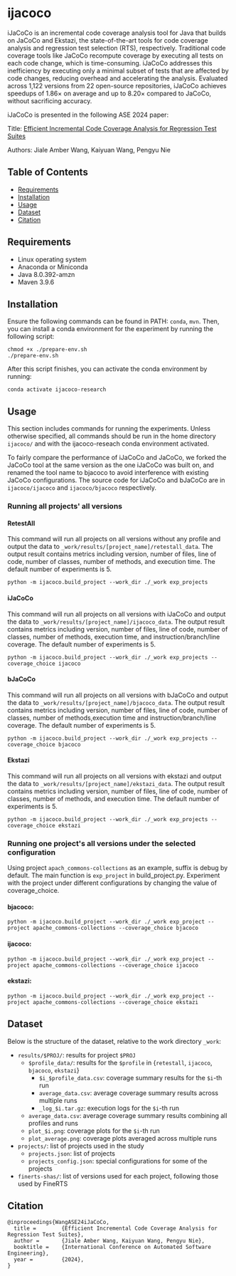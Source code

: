 # ijacoco

iJaCoCo is an incremental code coverage analysis tool for Java that builds on JaCoCo and Ekstazi, the state-of-the-art tools for code coverage analysis and regression test selection (RTS), respectively. Traditional code coverage tools like JaCoCo recompute coverage by executing all tests on each code change, which is time-consuming. iJaCoCo addresses this inefficiency by executing only a minimal subset of tests that are affected by code changes, reducing overhead and accelerating the analysis. Evaluated across 1,122 versions from 22 open-source repositories, iJaCoCo achieves speedups of 1.86× on average and up to 8.20× compared to JaCoCo, without sacrificing accuracy​. 

iJaCoCo is presented in the following ASE 2024 paper:

Title: [Efficient Incremental Code Coverage Analysis for Regression Test Suites](WangASE24iJaCoCo.pdf)

Authors: Jiale Amber Wang, Kaiyuan Wang, Pengyu Nie

## Table of Contents

- [Requirements](#requirements)
- [Installation](#installation)
- [Usage](#usage)
- [Dataset](#dataset)
- [Citation](#citation)

## Requirements

- Linux operating system
- Anaconda or Miniconda
- Java 8.0.392-amzn
- Maven 3.9.6

## Installation

Ensure the following commands can be found in PATH: `conda`, `mvn`. Then, you can install a conda environment for the experiment by running the following script:

```
chmod +x ./prepare-env.sh
./prepare-env.sh
```

After this script finishes, you can activate the conda environment by running:

```
conda activate ijacoco-research
```

## Usage

This section includes commands for running the experiments.
Unless otherwise specified, all commands should be run in the home directory `ijacoco/` and with the ijacoco-reseach conda environment activated.

To fairly compare the performance of iJaCoCo and JaCoCo, we forked the JaCoCo tool at the same version as the one iJaCoCo was built on, and renamed the tool name to bjacoco to avoid interference with existing JaCoCo configurations. 
The source code for iJaCoCo and bJaCoCo are in `ijacoco/ijacoco` and `ijacoco/bjacoco` respectively. 


### Running all projects' all versions

#### RetestAll

This command will run all projects on all versions without any profile and output the data to `_work/results/[project_name]/retestall_data`. The output result contains metrics including version, number of files, line of code, number of classes, number of methods, and execution time. The default number of experiments is 5.

```
python -m ijacoco.build_project --work_dir ./_work exp_projects
```

#### iJaCoCo

This command will run all projects on all versions with iJaCoCo and output the data to `_work/results/[project_name]/ijacoco_data`. The output result contains metrics including version, number of files, line of code, number of classes, number of methods, execution time, and instruction/branch/line coverage. The default number of experiments is 5.

```
python -m ijacoco.build_project --work_dir ./_work exp_projects --coverage_choice ijacoco
```

#### bJaCoCo

This command will run all projects on all versions with bJaCoCo and output the data to `_work/results/[project_name]/bjacoco_data`. The output result contains metrics including version, number of files, line of code, number of classes, number of methods,execution time and instruction/branch/line coverage. The default number of experiments is 5.

```
python -m ijacoco.build_project --work_dir ./_work exp_projects --coverage_choice bjacoco
```

#### Ekstazi

This command will run all projects on all versions with ekstazi and output the data to `_work/results/[project_name]/ekstazi_data`. The output result contains metrics including version, number of files, line of code, number of classes, number of methods, and execution time. The default number of experiments is 5.

```
python -m ijacoco.build_project --work_dir ./_work exp_projects --coverage_choice ekstazi
```

### Running one project's all versions under the selected configuration

Using project `apach_commons-collections` as an example, suffix is debug by default. The main function is `exp_project` in build_project.py. Experiment with the project under different configurations by changing the value of coverage_choice.

#### bjacoco:

```
python -m ijacoco.build_project --work_dir ./_work exp_project --project apache_commons-collections --coverage_choice bjacoco
```

#### ijacoco:

```
python -m ijacoco.build_project --work_dir ./_work exp_project --project apache_commons-collections --coverage_choice ijacoco
```

#### ekstazi:

```
python -m ijacoco.build_project --work_dir ./_work exp_project --project apache_commons-collections --coverage_choice ekstazi
```

## Dataset

Below is the structure of the dataset, relative to the work directory `_work`:

- `results/$PROJ/`: results for project `$PROJ`
  - `$profile_data/`: results for the `$profile` in {`retestall`, `ijacoco`, `bjacoco`, `ekstazi`}
    - `$i_$profile_data.csv`: coverage summary results for the `$i`-th run
    - `average_data.csv`: average coverage summary results across multiple runs
    - `_log_$i.tar.gz`: execution logs for the `$i`-th run
  - `average_data.csv`: average coverage summary results combining all profiles and runs
  - `plot_$i.png`: coverage plots for the `$i`-th run
  - `plot_average.png`: coverage plots averaged across multiple runs
- `projects/`: list of projects used in the study
  - `projects.json`: list of projects
  - `projects_config.json`: special configurations for some of the projects
- `finerts-shas/`: list of versions used for each project, following those used by FineRTS

## Citation 
```
@inproceedings{WangASE24iJaCoCo,
  title =        {Efficient Incremental Code Coverage Analysis for Regression Test Suites},
  author =       {Jiale Amber Wang, Kaiyuan Wang, Pengyu Nie},
  booktitle =    {International Conference on Automated Software Engineering},
  year =         {2024},
}
```